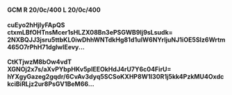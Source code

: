 #### GCM R 20/0c/400 L 20/0c/400
**cuEyo2hHjlyFApQS**<br/>**ctxmLBfOHTnsMcer1sHLZX08Bn3ePSGWB9lj9sLsudk=**<br/>**2NXBQJJ3jsru5ttbKL0iwDhhWNTdkHg81d1ulW6NYrljuNJ1iOE5Slz6Wrtm465O7rPhH71dglwIEevy...**<br/><br/>
**CtKTjwzM8bOw4vdT**<br/>**XGNOj2x7s/aXvPYbpHKv5plEEOkHdJ4rU7Y6c04FirU=**<br/>**hYXgyGazeg2gqdr/6CvAv3dyq5SCSoKXHP8W1I30R1j5kk4PzkMU4OxdckciBiRLjz2ur8PsGV1BeM66...**